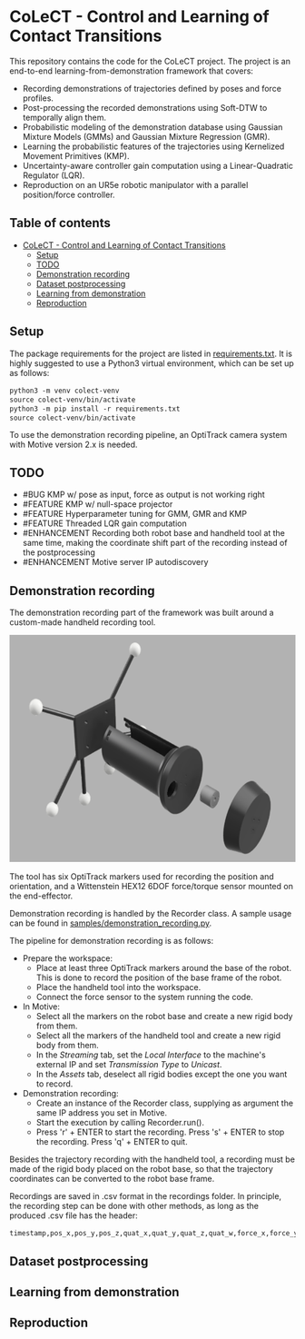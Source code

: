 # CoLeCT - Control and Learning of Contact Transitions

This repository contains the code for the CoLeCT project. The project is an end-to-end learning-from-demonstration framework that covers:

* Recording demonstrations of trajectories defined by poses and force profiles.
* Post-processing the recorded demonstrations using Soft-DTW to temporally align them.
* Probabilistic modeling of the demonstration database using Gaussian Mixture Models (GMMs) and Gaussian Mixture Regression (GMR).
* Learning the probabilistic features of the trajectories using Kernelized Movement Primitives (KMP).
* Uncertainty-aware controller gain computation using a Linear-Quadratic Regulator (LQR).
* Reproduction on an UR5e robotic manipulator with a parallel position/force controller.

## Table of contents

- [CoLeCT - Control and Learning of Contact Transitions](#colect---control-and-learning-of-contact-transitions)
  * [Setup](#setup)
  * [TODO](#TODO)
  * [Demonstration recording](#demonstration-recording)
  * [Dataset postprocessing](#dataset-postprocessing)
  * [Learning from demonstration](#learning-from-demonstration)
  * [Reproduction](#reproduction)

## Setup

The package requirements for the project are listed in [requirements.txt](https://github.com/lbusellato/colect/blob/main/requirements.txt). It is highly suggested to use a Python3 virtual environment, which can be set up as follows:

    python3 -m venv colect-venv
    source colect-venv/bin/activate
    python3 -m pip install -r requirements.txt
    source colect-venv/bin/activate

To use the demonstration recording pipeline, an OptiTrack camera system with Motive version 2.x is needed.

## TODO

* #BUG KMP w/ pose as input, force as output is not working right
* #FEATURE KMP w/ null-space projector
* #FEATURE Hyperparameter tuning for GMM, GMR and KMP
* #FEATURE Threaded LQR gain computation
* #ENHANCEMENT Recording both robot base and handheld tool at the same time, making the coordinate shift part of the recording instead of the postprocessing
* #ENHANCEMENT Motive server IP autodiscovery

## Demonstration recording

The demonstration recording part of the framework was built around a custom-made handheld recording tool. 

<p align="center">
  <img src="media/render.png" width="600" height="400" >
</p>

The tool has six OptiTrack markers used for recording the position and orientation, and a Wittenstein HEX12 6DOF force/torque sensor mounted on the end-effector.

Demonstration recording is handled by the Recorder class. A sample usage can be found in [samples/demonstration_recording.py](https://github.com/lbusellato/colect/blob/main/requirements.txt). 

The pipeline for demonstration recording is as follows:

* Prepare the workspace:
  * Place at least three OptiTrack markers around the base of the robot. This is done to record the position of the base frame of the robot. 
  * Place the handheld tool into the workspace.
  * Connect the force sensor to the system running the code.
* In Motive:
  * Select all the markers on the robot base and create a new rigid body from them. 
  * Select all the markers of the handheld tool and create a new rigid body from them.
  * In the *Streaming* tab, set the *Local Interface* to the machine's external IP and set *Transmission Type* to *Unicast*.
  * In the *Assets* tab, deselect all rigid bodies except the one you want to record.
* Demonstration recording:
  * Create an instance of the Recorder class, supplying as argument the same IP address you set in Motive.
  * Start the execution by calling Recorder.run().
  * Press 'r' + ENTER to start the recording. Press 's' + ENTER to stop the recording. Press 'q' + ENTER to quit.

Besides the trajectory recording with the handheld tool, a recording must be made of the rigid body placed on the robot base, so that the trajectory coordinates can be converted to the robot base frame.

Recordings are saved in .csv format in the recordings folder. In principle, the recording step can be done with other methods, as long as the produced .csv file has the header:

    timestamp,pos_x,pos_y,pos_z,quat_x,quat_y,quat_z,quat_w,force_x,force_y,force_z,torque_x,torque_y,torque_z
  

## Dataset postprocessing

## Learning from demonstration

## Reproduction